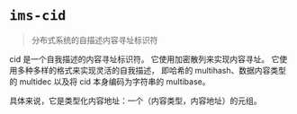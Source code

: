 # `ims-cid`

> 分布式系统的自描述内容寻址标识符

cid 是一个自我描述的内容寻址标识符。
它使用加密散列来实现内容寻址。
它使用多种多样的格式来实现灵活的自我描述，
即哈希的 multihash、数据内容类型的 multidec 以及将 cid 本身编码为字符串的 multibase。

具体来说，它是类型化内容地址：一个（内容类型，内容地址）的元组。
